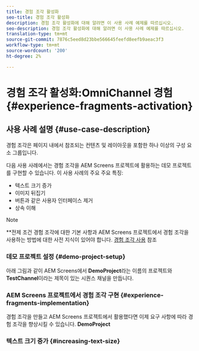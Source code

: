 ```yaml
---
title: 경험 조각 활성화
seo-title: 경험 조각 활성화
description: 경험 조각 활성화에 대해 알려면 이 사용 사례 예제를 따르십시오.
seo-description: 경험 조각 활성화에 대해 알려면 이 사용 사례 예제를 따르십시오.
translation-type: tm+mt
source-git-commit: 7876c5eed8d23bbe566645feefd8eefb9aeac3f3
workflow-type: tm+mt
source-wordcount: '200'
ht-degree: 2%

---
```



# 경험 조각 활성화:OmniChannel 경험 {#experience-fragments-activation}

## 사용 사례 설명 {#use-case-description}

경험 조각은 페이지 내에서 참조되는 컨텐츠 및 레이아웃을 포함한 하나 이상의 구성 요소 그룹입니다.

다음 사용 사례에서는 경험 조각을 AEM Screens 프로젝트에 활용하는 데모 프로젝트를 구현할 수 있습니다. 이 사용 사례의 주요 주요 특징:

* 텍스트 크기 증가
* 이미지 뒤집기
* 버튼과 같은 사용자 인터페이스 제거
* 상속 이해

>[!NOTE]
>**전제 조건
>경험 조각에 대한 기본 사항과 AEM Screens 프로젝트에서 경험 조각을 사용하는 방법에 대한 사전 지식이 있어야 합니다. [경험 조각 사용](/help/user-guide/experience-fragments-in-screens.md) 참조

### 데모 프로젝트 설정 {#demo-project-setup}

아래 그림과 같이 AEM Screens에서 **DemoProject**&#x200B;라는 이름의 프로젝트와 **TestChannel**&#x200B;이라는 제목이 있는 시퀀스 채널을 만듭니다.

### AEM Screens 프로젝트에서 경험 조각 구현 {#experience-fragments-implementation}

경험 조각을 만들고 AEM Screens 프로젝트에서 활용했다면 이제 요구 사항에 따라 경험 조각을 향상시킬 수 있습니다. **DemoProject**

### 텍스트 크기 증가 {#increasing-text-size}






